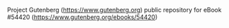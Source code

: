 Project Gutenberg (https://www.gutenberg.org) public repository for
eBook #54420 (https://www.gutenberg.org/ebooks/54420)
